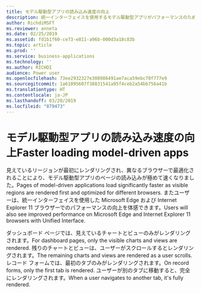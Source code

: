 ```yaml
---
title: モデル駆動型アプリの読み込み速度の向上
description: 統一インターフェイスを使用するモデル駆動型アプリがパフォーマンスのために最適化されました
author: RichdiMSFT
ms.reviewer: anneta
ms.date: 02/25/2019
ms.assetid: fd1b1f60-ce73-e811-a96b-000d3a18c83b
ms.topic: article
ms.prod: ''
ms.service: business-applications
ms.technology: ''
ms.author: RICHDI
audience: Power user
ms.openlocfilehash: 73ee2932327e308986491ae7aca59ebc70f777e9
ms.sourcegitcommit: 1a61095607f38831541a95f4ceb2a54bb756a41b
ms.translationtype: HT
ms.contentlocale: ja-JP
ms.lasthandoff: 03/20/2019
ms.locfileid: "879473"
---
```

# <a name="faster-loading-model-driven-apps"></a><span data-ttu-id="17572-103">モデル駆動型アプリの読み込み速度の向上</span><span class="sxs-lookup"><span data-stu-id="17572-103">Faster loading model-driven apps</span></span>




<span data-ttu-id="17572-104">見えているリージョンが最初にレンダリングされ、異なるブラウザーで最適化されることにより、モデル駆動型アプリのページの読み込みが極めて速くなりました。</span><span class="sxs-lookup"><span data-stu-id="17572-104">Pages of model-driven applications load significantly faster as visible regions are rendered first and optimized for different browsers.</span></span> <span data-ttu-id="17572-105">またユーザーは、統一インターフェイスを使用した Microsoft Edge および Internet Explorer 11 ブラウザーでのパフォーマンスの向上を体感できます。</span><span class="sxs-lookup"><span data-stu-id="17572-105">Users will also see improved performance on Microsoft Edge and Internet Explorer 11 browsers with Unified Interface.</span></span> 

<span data-ttu-id="17572-106">ダッシュボード ページでは、見えているチャートとビューのみがレンダリングされます。</span><span class="sxs-lookup"><span data-stu-id="17572-106">For dashboard pages, only the visible charts and views are rendered.</span></span> <span data-ttu-id="17572-107">残りのチャートとビューは、ユーザーがスクロールするとレンダリングされます。</span><span class="sxs-lookup"><span data-stu-id="17572-107">The remaining charts and views are rendered as a user scrolls.</span></span> <span data-ttu-id="17572-108">レコード フォームでは、最初のタブのみがレンダリングされます。</span><span class="sxs-lookup"><span data-stu-id="17572-108">On record forms, only the first tab is rendered.</span></span> <span data-ttu-id="17572-109">ユーザーが別のタブに移動すると、完全にレンダリングされます。</span><span class="sxs-lookup"><span data-stu-id="17572-109">When a user navigates to another tab, it's fully rendered.</span></span>